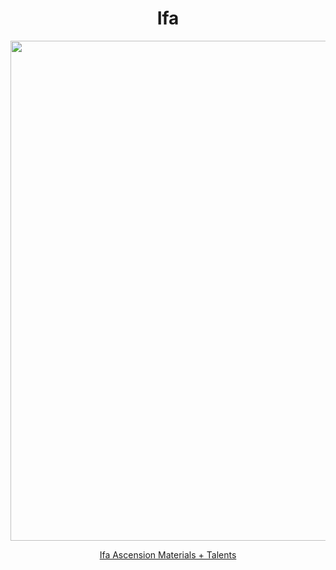 <body>
  <div align="center">
    <h1> Ifa </h1>
<img src="https://static.wikia.nocookie.net/genshinimpact/images/5/5d/Ifa_fond_header.png/revision/latest/scale-to-width-down/985?cb=20250401222622&path-prefix=fr" width=800>
<p></p>
<a href="">Ifa Ascension Materials + Talents</a><br>
  
  </div>
</body>
